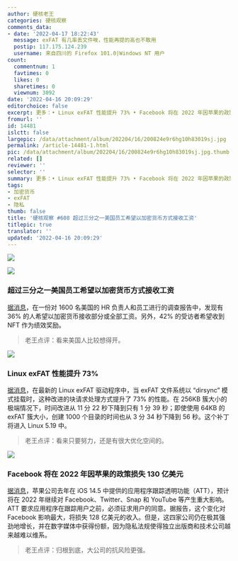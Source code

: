 ```yaml
---
author: 硬核老王
categories: 硬核观察
comments_data:
- date: '2022-04-17 18:22:43'
  message: exFAT 有几率丢文件唉，性能再提的高也不敢用
  postip: 117.175.124.239
  username: 来自四川的 Firefox 101.0|Windows NT 用户
count:
  commentnum: 1
  favtimes: 0
  likes: 0
  sharetimes: 0
  viewnum: 3092
date: '2022-04-16 20:09:29'
editorchoice: false
excerpt: 更多：• Linux exFAT 性能提升 73% • Facebook 将在 2022 年因苹果的政策损失 130 亿美元
fromurl: ''
id: 14481
islctt: false
largepic: /data/attachment/album/202204/16/200824e9r6hg10h83019sj.jpg
permalink: /article-14481-1.html
pic: /data/attachment/album/202204/16/200824e9r6hg10h83019sj.jpg.thumb.jpg
related: []
reviewer: ''
selector: ''
summary: 更多：• Linux exFAT 性能提升 73% • Facebook 将在 2022 年因苹果的政策损失 130 亿美元
tags:
- 加密货币
- exFAT
- 隐私
thumb: false
title: '硬核观察 #608 超过三分之一美国员工希望以加密货币方式接收工资'
titlepic: true
translator: ''
updated: '2022-04-16 20:09:29'
---
```


![](/data/attachment/album/202204/16/200824e9r6hg10h83019sj.jpg)


![](/data/attachment/album/202204/16/200841e7ddf7nt9spu1rd9.jpg)


### 超过三分之一美国员工希望以加密货币方式接收工资


[据消息](https://www.sofi.com/press/sofi-at-work-future-of-workplace-financial-well-being-research)，在一份对 1600 名美国的 HR 负责人和员工进行的调查报告中，发现有 36% 的人希望以加密货币接收部分或全部工资。另外，42% 的受访者希望收到 NFT 作为绩效奖励。



> 
> 老王点评：看来美国人比较想得开。
> 
> 
> 


![](/data/attachment/album/202204/16/200852m309qg3fj3q3z402.jpg)


### Linux exFAT 性能提升 73%


[据消息](https://www.phoronix.com/scan.php?page=news_item&px=Faster-exFAT-Thanks-Sony)，在最新的 Linux exFAT 驱动程序中，当 exFAT 文件系统以 “dirsync” 模式挂载时，这种改进的块请求处理方式提升了 73% 的性能。在 256KB 簇大小的极端情况下，时间改进从 11 分 22 秒下降到只有 1 分 39 秒；即使使用 64KB 的 exFAT 簇大小，创建 1000 个目录的时间也从 3 分 34 秒下降到 56 秒。这个补丁将进入 Linux 5.19 中。



> 
> 老王点评：看来只要努力，还是有很大优化空间的。
> 
> 
> 


![](/data/attachment/album/202204/16/200910frkijjwuvbrtawkj.jpg)


### Facebook 将在 2022 年因苹果的政策损失 130 亿美元


[据消息](https://9to5mac.com/2022/04/13/apples-app-tracking-transparency-crackdown-estimated-to-cost-facebook-another-13-billion-in-2022/)，苹果公司去年在 iOS 14.5 中提供的应用程序跟踪透明功能（ATT），预计将在 2022 年继续对 Facebook、Twitter、Snap 和 YouTube 等产生重大影响。ATT 要求应用程序在跟踪用户之前，必须征求用户的同意。据报告，这个变化对 Facebook 影响最大，将损失 128 亿美元的收入。但是，这四家公司仍在极其强劲地增长，并在数字媒体中获得份额，因为隐私法规使得独立出版商和技术公司越来越难以维系。



> 
> 老王点评：归根到底，大公司的抗风险更强。
> 
> 
>